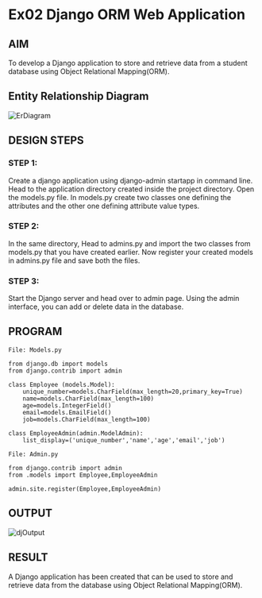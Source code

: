 # Ex02 Django ORM Web Application

## AIM
To develop a Django application to store and retrieve data from a student database using Object Relational Mapping(ORM).

## Entity Relationship Diagram

![ErDiagram](https://user-images.githubusercontent.com/119559366/232076998-5a3072df-440a-47f4-a930-f5c99e4b7cae.png)


## DESIGN STEPS

### STEP 1:
Create a django application using django-admin startapp <appname> in command line.
Head to the application directory created inside the project directory. Open the models.py file.
In models.py create two classes one defining the attributes and the other one defining attribute value types.
### STEP 2:
In the same directory, Head to admins.py and import the two classes from models.py that you have created earlier.
Now register your created models in admins.py file and save both the files.
### STEP 3:
Start the Django server and head over to admin page.
Using the admin interface, you can add or delete data in the database.

## PROGRAM
```
File: Models.py

from django.db import models
from django.contrib import admin

class Employee (models.Model):
    unique_number=models.CharField(max_length=20,primary_key=True)
    name=models.CharField(max_length=100)
    age=models.IntegerField()
    email=models.EmailField()
    job=models.CharField(max_length=100)

class EmployeeAdmin(admin.ModelAdmin):
    list_display=('unique_number','name','age','email','job')

File: Admin.py

from django.contrib import admin
from .models import Employee,EmployeeAdmin

admin.site.register(Employee,EmployeeAdmin)
```

## OUTPUT

![djOutput](https://user-images.githubusercontent.com/119559366/232080061-2cb73937-ed19-4faa-97c9-7d78dcf55dec.png)


## RESULT
A Django application has been created that can be used to store and retrieve data from the database using Object Relational Mapping(ORM).
